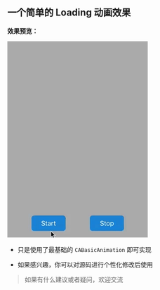 

## 一个简单的 Loading 动画效果

**效果预览：**


![preview](/preview/loading.gif)


* 只是使用了最基础的 `CABasicAnimation` 即可实现

* 如果感兴趣，你可以对源码进行个性化修改后使用

> 如果有什么建议或者疑问，欢迎交流